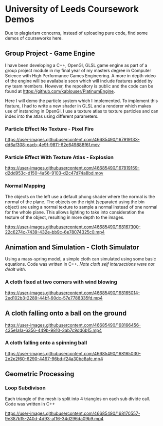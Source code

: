 # University of Leeds Coursework Demos

Due to plagiarism concerns, instead of uploading pure code, find some demos of courseworks here.

## Group Project - Game Engine
I have been developing a C++, OpenGl, GLSL game engine as part of a group project module in my final year of my masters degree in Computer Science with High Performance Games Engineering. A more in depth video of the engine will be availabale soon which will include features added by my team members. However, the repository is public and the code can be found at https://github.com/kablouser/PlatinumEngine. 

Here I will demo the particle system which I implemented. To implement this feature, I had to write a new shader in GLSL and a renderer which makes use of instancing in OpenGl. I use a texture atlas to texture particles and can index into the atlas using different parameters. 

### Particle Effect No Texture - Pixel Fire

https://user-images.githubusercontent.com/46685490/167919133-dd6af308-eacb-4e9f-9811-62e649888f6f.mov

### Particle Effect With Texture Atlas - Explosion

https://user-images.githubusercontent.com/46685490/167919159-d2dd953c-d150-4a56-9103-d2c47d74a8bd.mov

### Normal Mapping
The objects on the left use a default phong shader where the normal is the normal of the plane. The objects on the right (separated using the bin object) are using a normal texture to sample a normal instead of one normal for the whole plane. This allows lighting to take into consideration the texture of the object, resulting in more depth to the images.

https://user-images.githubusercontent.com/46685490/168167300-22c6274c-7439-432e-bb9c-6e78074325c0.mp4

## Animation and Simulation - Cloth Simulator 
Using a mass-spring model, a simple cloth can simulated using some basic equations. Code was written in C++. *Note cloth self intersections were not dealt with*. 

### A cloth fixed at two corners with wind blowing

https://user-images.githubusercontent.com/46685490/168165014-2ed102b3-2289-44bf-90dc-57e7788335fd.mp4

## A cloth falling onto a ball on the ground

https://user-images.githubusercontent.com/46685490/168166456-435e1a1a-6356-449b-9810-3ab7c9dd6b15.mp4

### A cloth falling onto a spinning ball

https://user-images.githubusercontent.com/46685490/168165030-2e2e2f60-6290-4497-96bd-f24a30bc8afc.mp4

## Geometric Processing

### Loop Subdivison
Each triangle of the mesh is split into 4 triangles on each sub divide call. Code was written in C++

https://user-images.githubusercontent.com/46685490/168170557-9e387b15-240d-4d93-af16-34d296da09b9.mp4
